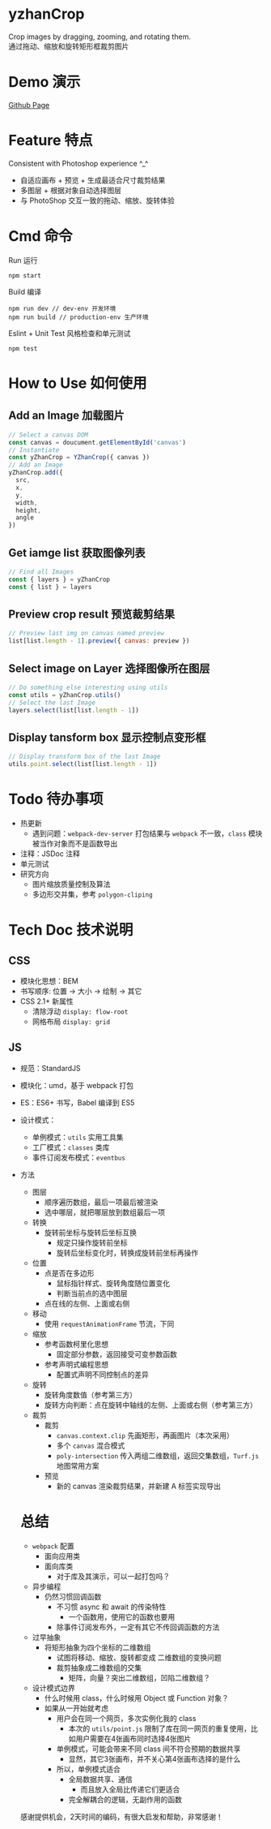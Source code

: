 # yzhanCrop
Crop images by dragging, zooming, and rotating them.  
通过拖动、缩放和旋转矩形框裁剪图片
# Demo 演示
[Github Page](https://mantoufan.github.io/yZhanCrop/dist/)
# Feature 特点
Consistent with Photoshop experience ^_^
- 自适应画布 + 预览 + 生成最适合尺寸裁剪结果
- 多图层 + 根据对象自动选择图层
- 与 PhotoShop 交互一致的拖动、缩放、旋转体验
# Cmd 命令
Run 运行
```shell
npm start
```
Build 编译
```shell
npm run dev // dev-env 开发环境
npm run build // production-env 生产环境
```
Eslint + Unit Test 风格检查和单元测试
```
npm test
```
# How to Use 如何使用
## Add an Image 加载图片
```javascript
// Select a canvas DOM
const canvas = doucument.getElementById('canvas')
// Instantiate
const yZhanCrop = YZhanCrop({ canvas })
// Add an Image
yZhanCrop.add({
  src,
  x,
  y,
  width,
  height,
  angle
})
```
## Get iamge list 获取图像列表
```javascript
// Find all Images
const { layers } = yZhanCrop
const { list } = layers
```
## Preview crop result 预览裁剪结果
```javascript
// Preview last img on canvas named preview
list[list.length - 1].preview({ canvas: preview })
```
## Select image on Layer 选择图像所在图层
```javascript
// Do something else interesting using utils
const utils = yZhanCrop.utils()
// Select the last Image
layers.select(list[list.length - 1])
```

## Display tansform box 显示控制点变形框
```javascript
// Display transform box of the last Image
utils.point.select(list[list.length - 1])
```
# Todo 待办事项
- 热更新
  - 遇到问题：`webpack-dev-server` 打包结果与 `webpack` 不一致，`class` 模块被当作对象而不是函数导出
- 注释：JSDoc 注释
- 单元测试
- 研究方向
  - 图片缩放质量控制及算法
  - 多边形交并集，参考 `polygon-cliping`

# Tech Doc 技术说明
## CSS 
- 模块化思想：BEM 
- 书写顺序: 位置 → 大小 → 绘制 → 其它
- CSS 2.1+ 新属性
  - 清除浮动 `display: flow-root`
  - 网格布局 `display: grid`

## JS
- 规范：StandardJS
- 模块化：umd，基于 webpack 打包
- ES：ES6+ 书写，Babel 编译到 ES5
- 设计模式：
  - 单例模式：`utils` 实用工具集
  - 工厂模式：`classes` 类库
  - 事件订阅发布模式：`eventbus`
- 方法
  - 图层
    - 顺序遍历数组，最后一项最后被渲染
    - 选中哪层，就把哪层放到数组最后一项
  - 转换
    - 旋转前坐标与旋转后坐标互换
      - 规定只操作旋转前坐标
      - 旋转后坐标变化时，转换成旋转前坐标再操作
  - 位置
    - 点是否在多边形
      - 鼠标指针样式、旋转角度随位置变化
      - 判断当前点的选中图层
    - 点在线的左侧、上面或右侧
  - 移动
    - 使用 `requestAnimationFrame` 节流，下同
  - 缩放
    - 参考函数柯里化思想
      - 固定部分参数，返回接受可变参数函数
    - 参考声明式编程思想
      - 配置式声明不同控制点的差异
  - 旋转
    - 旋转角度数值（参考第三方）
    - 旋转方向判断：点在旋转中轴线的左侧、上面或右侧（参考第三方）
  - 裁剪
    - 裁剪
      - `canvas.context.clip` 先画矩形，再画图片（本次采用）
      - 多个 `canvas` 混合模式
      - `poly-intersection` 传入两组二维数组，返回交集数组，`Turf.js` 地图常用方案
    - 预览
      - 新的 canvas 渲染裁剪结果，并新建 A 标签实现导出

  # 总结
  - `webpack` 配置
    - 面向应用类
    - 面向库类
      - 对于库及其演示，可以一起打包吗？
  - 异步编程
    - 仍然习惯回调函数
       - 不习惯 async 和 await 的传染特性
         - 一个函数用，使用它的函数也要用
       - 除事件订阅发布外，一定有其它不传回调函数的方法
  - 过早抽象
    - 将矩形抽象为四个坐标的二维数组
      - 试图将移动、缩放、旋转都变成 二维数组的变换问题
      - 裁剪抽象成二维数组的交集
        - 矩阵，向量？突出二维数组，凹陷二维数组？
  - 设计模式边界
    - 什么时候用 class，什么时候用 Object 或 Function 对象？
     - 如果从一开始就考虑
       - 用户会在同一个网页，多次实例化我的 class
          - 本次的 `utils/point.js` 限制了库在同一网页的重复使用，比如用户需要在4张画布同时选择4张图片
       - 单例模式，可能会带来不同 class 间不符合预期的数据共享
          - 显然，其它3张画布，并不关心第4张画布选择的是什么
       - 所以，单例模式适合
          - 全局数据共享、通信
            - 而且放入全局比传递它们更适合
          - 完全解耦合的逻辑，无副作用的函数
          
  感谢提供机会，2天时间的编码，有很大启发和帮助，非常感谢！